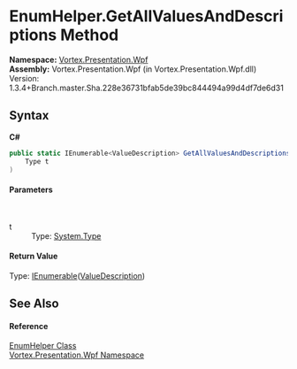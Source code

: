# EnumHelper.GetAllValuesAndDescriptions Method 
 

**Namespace:**&nbsp;<a href="N_Vortex_Presentation_Wpf.md">Vortex.Presentation.Wpf</a><br />**Assembly:**&nbsp;Vortex.Presentation.Wpf (in Vortex.Presentation.Wpf.dll) Version: 1.3.4+Branch.master.Sha.228e36731bfab5de39bc844494a99d4df7de6d31

## Syntax

**C#**<br />
``` C#
public static IEnumerable<ValueDescription> GetAllValuesAndDescriptions(
	Type t
)
```


#### Parameters
&nbsp;<dl><dt>t</dt><dd>Type: <a href="https://docs.microsoft.com/dotnet/api/system.type" target="_blank">System.Type</a><br /></dd></dl>

#### Return Value
Type: <a href="https://docs.microsoft.com/dotnet/api/system.collections.generic.ienumerable-1" target="_blank">IEnumerable</a>(<a href="T_Vortex_Presentation_Wpf_ValueDescription.md">ValueDescription</a>)

## See Also


#### Reference
<a href="T_Vortex_Presentation_Wpf_EnumHelper.md">EnumHelper Class</a><br /><a href="N_Vortex_Presentation_Wpf.md">Vortex.Presentation.Wpf Namespace</a><br />